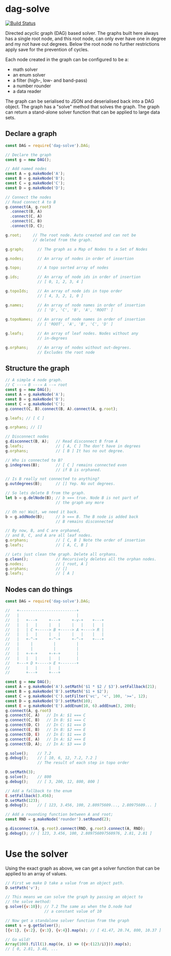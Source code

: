 # dag-solve

[![Build Status](https://travis-ci.org/gumm/dag-solve.svg?branch=master)](https://travis-ci.org/gumm/dag-solve.svg?branch=master)

Directed acyclic graph (DAG) based solver.
The graphs built here always has a single root node, and this root node,
can only ever have one in degree and my not have out degrees. Below the root
node no further restrictions apply save for the prevention of cycles.

Each node created in the graph can be configured to be a:
* math solver
* an enum solver
* a filter (high-, low- and band-pass)
* a number rounder
* a data reader

The graph can be serialised to JSON and deserialised back into a DAG object.
The graph has a "solve" method that solves the graph.
The graph can return a stand-alone solver function that can be applied to
large data sets.

## Declare a graph
```javascript
const DAG = require('dag-solve').DAG;

// Declare the graph
const g = new DAG();

// Add named nodes
const A = g.makeNode('A');
const B = g.makeNode('B');
const C = g.makeNode('C');
const D = g.makeNode('D');

// Connect the nodes
// Read connect A to B
g.connect(A, g.root)
  .connect(B, A)
  .connect(C, A)
  .connect(C, B)
  .connect(D, C);

g.root;     // The root node. Auto created and can not be 
            // deleted from the graph.

g.graph;      // The graph as a Map of Nodes to a Set of Nodes

g.nodes;      // An array of nodes in order of insertion

g.topo;       // A topo sorted array of nodes

g.ids;        // An array of node ids in order of insertion
              // [ 0, 1, 2, 3, 4 ]

g.topoIds;    // An array of node ids in topo order
              // [ 4, 3, 2, 1, 0 ]

g.names;      // An array of node names in order of insertion
              // [ 'D', 'C', 'B', 'A', 'ROOT' ]
            
g.topoNames;  // An array of node names in order of insertion
              // [ 'ROOT', 'A', 'B', 'C', 'D' ]

g.leafs;      // An array of leaf nodes. Nodes without any 
              // in-degrees

g.orphans;    // An array of nodes without out-degrees. 
              // Excludes the root node

```
## Structure the graph
```javascript
// A simple 4 node graph.
// C ---→ B ---→ A --→ root
const g = new DAG();
const A = g.makeNode('A');
const B = g.makeNode('B');
const C = g.makeNode('C');
g.connect(C, B).connect(B, A).connect(A, g.root);

g.leafs; // [ C ]

g.orphans; // []

// Disconnect nodes
g.disconnect(B, A);   // Read disconnect B from A
g.leafs;              // [ A, C ] The don't have in degrees
g.orphans;            // [ B ] It has no out degree.

// Who is connected to B?
g.indegrees(B);       // [ C ] remains connected even 
                      // if B is orphaned.

// Is B really not connected to anything?
g.outdegrees(B);      // [] Yep. No out degrees.

// So lets delete B from the graph.
let b = g.delNode(B); // b === true. Node B is not part of 
                      // the graph any more

// Oh no! Wait, we need it back.
b = g.addNode(B);     // b === B. The B node is added back
                      // B remains disconnected

// By now, B, and C are orphaned, 
// and B, C, and A are all leaf nodes.
g.orphans;            // [ C, B ] Note the order of insertion
g.leafs;              // [ A, C, B ]

// Lets just clean the graph. Delete all orphans.
g.clean();            // Recursively deletes all the orphan nodes.
g.nodes;              // [ root, A ]
g.orphans;            // []
g.leafs;              // [ A ]
```
## Nodes can do things
```javascript
const DAG = require('dag-solve').DAG;

//   +-------------------------+
//   |                         |
//   |   +---+     +---+     +-v-+    +---+
//   |   |   |     |   |     |   |    |   |
//   |   | C +-----> B +-----> A +----> R |
//   |   |   |     |   |     |   |    |   |
//   |   +-^-+     +-^-+     +-^-+    +---+
//   |     |         |         |
//   |     |         |         |
//   |   +-+-+     +-+-+       |
//   |   |   |     |   |       |
//   +---+ D +-----> E +-------+
//       |   |     |   |
//       +---+     +---+

const g = new DAG();
const A = g.makeNode('A').setMath('$1 * $2 / $3').setFallback(21);
const B = g.makeNode('B').setMath('$1 + $2');
const C = g.makeNode('C').setFilter('vc', '<', 100, '>=', 12);
const D = g.makeNode('D').setMath(10);
const E = g.makeNode('E').addEnum(10, 6).addEnum(3, 200);
g.connect(A, g.root)
g.connect(C, A)   // In A: $1 === C
g.connect(C, B)   // In B: $1 === C
g.connect(D, C)   // In C: $1 === D
g.connect(E, B)   // In B: $2 === E
g.connect(D, E)   // In E: $1 === D
g.connect(E, A)   // In A: $2 === E
g.connect(D, A);  // In A: $3 === D

g.solve();    // 7.2
g.debug();    // [ 10, 6, 12, 7.2, 7.2 ]
              // The result of each step in topo order

D.setMath(3);
g.solve();    // 800
g.debug();    // [ 3, 200, 12, 800, 800 ]

// Add a fallback to the enum
E.setFallback(3.456);
D.setMath(123);
g.debug();    // [ 123, 3.456, 100, 2.80975609..., 2.80975609... ]

// Add a rouonding function between A and root;
const RND = g.makeNode('rounder').setRound(2);

g.disconnect(A, g.root).connect(RND, g.root).connect(A, RND);
g.debug(); // [ 123, 3.456, 100, 2.809756097560976, 2.81, 2.81 ]

```
# Use the solver
Using the exact graph as above, we can get a solver function that can
be applied to an array of values.
```javascript
// First we make D take a value from an object path.
D.setPath('v'); 

// This means we can solve the graph by passing an object to
// the solve method:
g.solve({v:10}); // 7.2 The same as when the D.node had 
                 // a constant value of 10

// Now get a standalone solver function from the graph
const s = g.getSolver();
[{v:1}, {v:2}, {v:3}, {v:4}].map(s); // [ 41.47, 20.74, 800, 10.37 ]

// Go wild!
Array(100).fill(1).map((e, i) => ({v:(123/i)})).map(s);
// [ 0, 2.81, 3.46, ...
```

